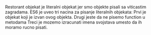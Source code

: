 Restorant objekat je literalni objekat jer smo objekte pisali sa viticastim zagradama.
ES6 je uveo tri nacina za pisanje literalnih objekata:
Prvi je objekat koji je izvan ovog objekta.
Drugi jeste da ne pisemo function u metodama
Treci je mozemo izracunati imena svojstava umesto da ih moramo rucno pisati.